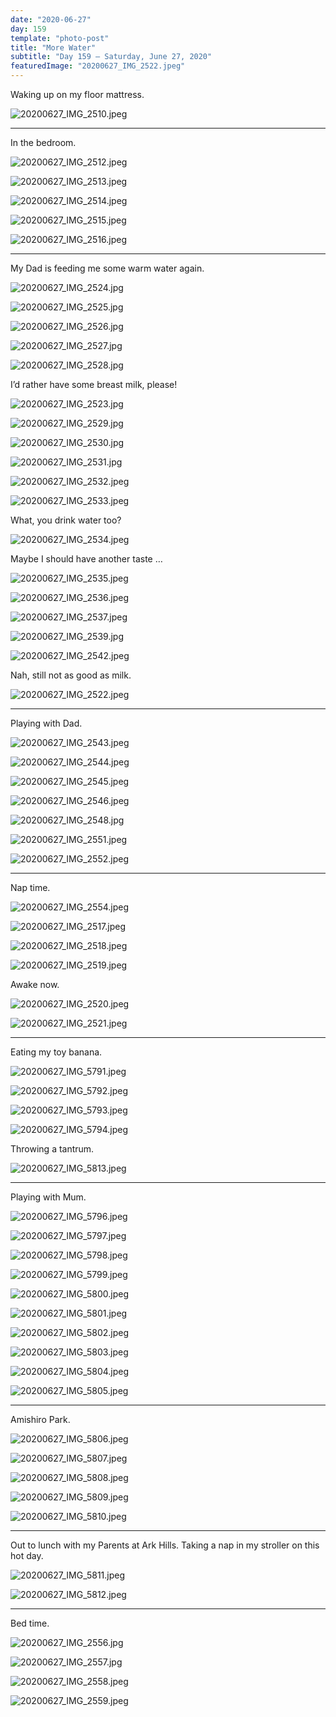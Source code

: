 ```yaml
---
date: "2020-06-27"
day: 159
template: "photo-post"
title: "More Water"
subtitle: "Day 159 – Saturday, June 27, 2020"
featuredImage: "20200627_IMG_2522.jpeg"
---
```


Waking up on my floor mattress.

![20200627_IMG_2510.jpeg](20200627_IMG_2510.jpeg)

<hr />

In the bedroom.

![20200627_IMG_2512.jpeg](20200627_IMG_2512.jpeg)

![20200627_IMG_2513.jpeg](20200627_IMG_2513.jpeg)

![20200627_IMG_2514.jpeg](20200627_IMG_2514.jpeg)

![20200627_IMG_2515.jpeg](20200627_IMG_2515.jpeg)

![20200627_IMG_2516.jpeg](20200627_IMG_2516.jpeg)

<hr />

My Dad is feeding me some warm water again.

![20200627_IMG_2524.jpg](20200627_IMG_2524.jpg)

![20200627_IMG_2525.jpg](20200627_IMG_2525.jpg)

![20200627_IMG_2526.jpg](20200627_IMG_2526.jpg)

![20200627_IMG_2527.jpg](20200627_IMG_2527.jpg)

![20200627_IMG_2528.jpg](20200627_IMG_2528.jpg)

I’d rather have some breast milk, please!

![20200627_IMG_2523.jpg](20200627_IMG_2523.jpg)

![20200627_IMG_2529.jpg](20200627_IMG_2529.jpg)

![20200627_IMG_2530.jpg](20200627_IMG_2530.jpg)

![20200627_IMG_2531.jpg](20200627_IMG_2531.jpg)

![20200627_IMG_2532.jpeg](20200627_IMG_2532.jpeg)

![20200627_IMG_2533.jpeg](20200627_IMG_2533.jpeg)

What, you drink water too?

![20200627_IMG_2534.jpeg](20200627_IMG_2534.jpeg)

Maybe I should have another taste …

![20200627_IMG_2535.jpeg](20200627_IMG_2535.jpeg)

![20200627_IMG_2536.jpeg](20200627_IMG_2536.jpeg)

![20200627_IMG_2537.jpeg](20200627_IMG_2537.jpeg)

![20200627_IMG_2539.jpg](20200627_IMG_2539.jpg)

![20200627_IMG_2542.jpeg](20200627_IMG_2542.jpeg)

Nah, still not as good as milk.

![20200627_IMG_2522.jpeg](20200627_IMG_2522.jpeg)

<hr />

Playing with Dad.

![20200627_IMG_2543.jpeg](20200627_IMG_2543.jpeg)

![20200627_IMG_2544.jpeg](20200627_IMG_2544.jpeg)

![20200627_IMG_2545.jpeg](20200627_IMG_2545.jpeg)

![20200627_IMG_2546.jpeg](20200627_IMG_2546.jpeg)

![20200627_IMG_2548.jpg](20200627_IMG_2548.jpg)

![20200627_IMG_2551.jpeg](20200627_IMG_2551.jpeg)

![20200627_IMG_2552.jpeg](20200627_IMG_2552.jpeg)

<hr />

Nap time.

![20200627_IMG_2554.jpeg](20200627_IMG_2554.jpeg)

![20200627_IMG_2517.jpeg](20200627_IMG_2517.jpeg)

![20200627_IMG_2518.jpeg](20200627_IMG_2518.jpeg)

![20200627_IMG_2519.jpeg](20200627_IMG_2519.jpeg)

Awake now.

![20200627_IMG_2520.jpeg](20200627_IMG_2520.jpeg)

![20200627_IMG_2521.jpeg](20200627_IMG_2521.jpeg)

<hr />

Eating my toy banana.

![20200627_IMG_5791.jpeg](20200627_IMG_5791.jpeg)

![20200627_IMG_5792.jpeg](20200627_IMG_5792.jpeg)

![20200627_IMG_5793.jpeg](20200627_IMG_5793.jpeg)

![20200627_IMG_5794.jpeg](20200627_IMG_5794.jpeg)

Throwing a tantrum.

![20200627_IMG_5813.jpeg](20200627_IMG_5813.jpeg)

<hr />

Playing with Mum.

![20200627_IMG_5796.jpeg](20200627_IMG_5796.jpeg)

![20200627_IMG_5797.jpeg](20200627_IMG_5797.jpeg)

![20200627_IMG_5798.jpeg](20200627_IMG_5798.jpeg)

![20200627_IMG_5799.jpeg](20200627_IMG_5799.jpeg)

![20200627_IMG_5800.jpeg](20200627_IMG_5800.jpeg)

![20200627_IMG_5801.jpeg](20200627_IMG_5801.jpeg)

![20200627_IMG_5802.jpeg](20200627_IMG_5802.jpeg)

![20200627_IMG_5803.jpeg](20200627_IMG_5803.jpeg)

![20200627_IMG_5804.jpeg](20200627_IMG_5804.jpeg)

![20200627_IMG_5805.jpeg](20200627_IMG_5805.jpeg)

<hr />

Amishiro Park.

![20200627_IMG_5806.jpeg](20200627_IMG_5806.jpeg)

![20200627_IMG_5807.jpeg](20200627_IMG_5807.jpeg)

![20200627_IMG_5808.jpeg](20200627_IMG_5808.jpeg)

![20200627_IMG_5809.jpeg](20200627_IMG_5809.jpeg)

![20200627_IMG_5810.jpeg](20200627_IMG_5810.jpeg)

<hr />

Out to lunch with my Parents at Ark Hills. Taking a nap in my stroller on this hot day.

![20200627_IMG_5811.jpeg](20200627_IMG_5811.jpeg)

![20200627_IMG_5812.jpeg](20200627_IMG_5812.jpeg)

<hr />

Bed time.

![20200627_IMG_2556.jpg](20200627_IMG_2556.jpg)

![20200627_IMG_2557.jpg](20200627_IMG_2557.jpg)

![20200627_IMG_2558.jpeg](20200627_IMG_2558.jpeg)

![20200627_IMG_2559.jpeg](20200627_IMG_2559.jpeg)
